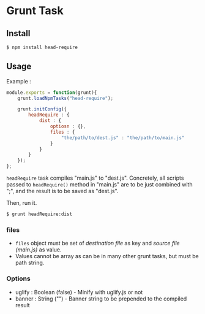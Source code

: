 
# Grunt Task

## Install

```bash
$ npm install head-require
```

## Usage

Example :

```javascript
module.exports = function(grunt){
	grunt.loadNpmTasks("head-require");

	grunt.initConfig({
		headRequire : {
			dist : {
				optiosn : {},
				files : {
					"the/path/to/dest.js" : "the/path/to/main.js"
				}
			}
		}
	});
};
```

`headRequire` task compiles "main.js" to "dest.js".
Concretely, all scripts passed to `headRequire()` method in "main.js" are to be just combined with ";",
and the result is to be saved as "dest.js".

Then, run it.

```bash
$ grunt headRequire:dist
```

### files

- `files` object must be set of *destination file* as key and *source file (main.js)* as value.
- Values cannot be array as can be in many other grunt tasks, but must be path string.


### Options

- uglify : Boolean (false) - Minify with uglify.js or not
- banner : String ("") - Banner string to be prepended to the compiled result
